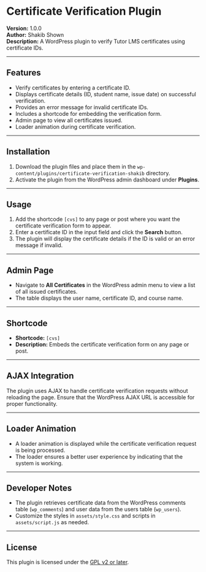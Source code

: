 # Certificate Verification Plugin

**Version:** 1.0.0  
**Author:** Shakib Shown  
**Description:** A WordPress plugin to verify Tutor LMS certificates using certificate IDs.

---

## Features
- Verify certificates by entering a certificate ID.
- Displays certificate details (ID, student name, issue date) on successful verification.
- Provides an error message for invalid certificate IDs.
- Includes a shortcode for embedding the verification form.
- Admin page to view all certificates issued.
- Loader animation during certificate verification.

---

## Installation
1. Download the plugin files and place them in the `wp-content/plugins/certificate-verification-shakib` directory.
2. Activate the plugin from the WordPress admin dashboard under **Plugins**.

---

## Usage
1. Add the shortcode `[cvs]` to any page or post where you want the certificate verification form to appear.
2. Enter a certificate ID in the input field and click the **Search** button.
3. The plugin will display the certificate details if the ID is valid or an error message if invalid.

---

## Admin Page
- Navigate to **All Certificates** in the WordPress admin menu to view a list of all issued certificates.
- The table displays the user name, certificate ID, and course name.

---

## Shortcode
- **Shortcode:** `[cvs]`
- **Description:** Embeds the certificate verification form on any page or post.

---

## AJAX Integration
The plugin uses AJAX to handle certificate verification requests without reloading the page. Ensure that the WordPress AJAX URL is accessible for proper functionality.

---

## Loader Animation
- A loader animation is displayed while the certificate verification request is being processed.
- The loader ensures a better user experience by indicating that the system is working.

---

## Developer Notes
- The plugin retrieves certificate data from the WordPress comments table (`wp_comments`) and user data from the users table (`wp_users`).
- Customize the styles in `assets/style.css` and scripts in `assets/script.js` as needed.

---

## License
This plugin is licensed under the [GPL v2 or later](https://www.gnu.org/licenses/gpl-2.0.html).

